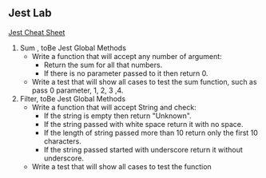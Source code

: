 ## Jest Lab
[Jest Cheat Sheet](https://github.com/sapegin/jest-cheat-sheet)
1. Sum , toBe Jest Global Methods
    * Write a function that will accept any number of argument:
        * Return the sum for all that numbers.
        * If there is no parameter passed to it then return 0.
    * Write a test that will show all cases to test the sum function, such as pass 0 parameter, 1, 2, 3 ,4.
2. Filter, toBe Jest Global Methods
    * Write a function that will accept String and check:
        * If the string is empty then return "Unknown".
        * If the string passed with white space return it with no space.
        * If the length of string passed more than 10 return only the first 10 characters. 
        * If the string passed started with underscore return it without underscore.
    * Write a test that will show all cases to test the function